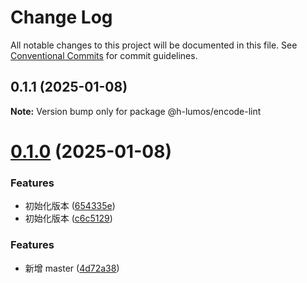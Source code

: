 # Change Log

All notable changes to this project will be documented in this file.
See [Conventional Commits](https://conventionalcommits.org) for commit guidelines.

## 0.1.1 (2025-01-08)

**Note:** Version bump only for package @h-lumos/encode-lint





# [0.1.0](https://github.com/encode-studio-fe/fe-spec/compare/v1.1.6...v0.1.0) (2025-01-08)


### Features

* 初始化版本 ([654335e](https://github.com/encode-studio-fe/fe-spec/commit/654335e33092a1fa87944576d8648dbc12a2d7b0))
* 初始化版本 ([c6c5129](https://github.com/encode-studio-fe/fe-spec/commit/c6c512997b07d2e1886e13bd3b61f0fa5546c539))





### Features

- 新增 master ([4d72a38](https://github.com/encode-studio-fe/fe-spec/commit/4d72a3861e4e7bd7a76ed375d4e0b6944833ae65))
